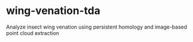 # wing-venation-tda
Analyze insect wing venation using persistent homology and image-based point cloud extraction
